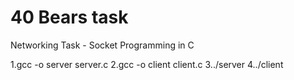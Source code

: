 # 40 Bears task
 Networking Task - Socket Programming in C

1.gcc -o server server.c
2.gcc -o client client.c
3../server
4../client

